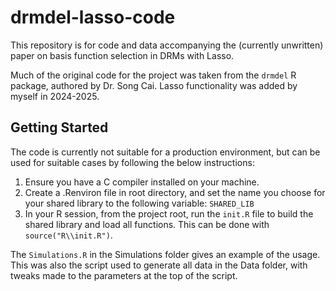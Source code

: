 # drmdel-lasso-code
This repository is for code and data accompanying the (currently unwritten) paper on basis function selection in DRMs with Lasso.

Much of the original code for the project was taken from the `drmdel` R package, authored by Dr. Song Cai. Lasso functionality was added by myself in 2024-2025.

## Getting Started

The code is currently not suitable for a production environment, but can be used for suitable cases by following the below instructions:

1. Ensure you have a C compiler installed on your machine.
2. Create a .Renviron file in root directory, and set the name you choose for your shared library to the following variable: `SHARED_LIB`
3. In your R session, from the project root, run the `init.R` file to build the shared library and load all functions. This can be done with `source("R\\init.R")`.

The `Simulations.R` in the Simulations folder gives an example of the usage. This was also the script used to generate all data in the Data folder, with tweaks made to the parameters at the top of the script.
